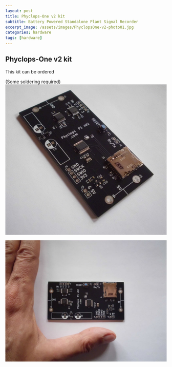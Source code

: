 ```yaml
---
layout: post
title: Phyclops-One v2 kit
subtitle: Battery Powered Standalone Plant Signal Recorder
excerpt_image: /assets/images/PhyclopsOne-v2-photo01.jpg
categories: hardware
tags: [hardware]
---
```


## Phyclops-One v2 kit
This kit can be ordered 


(Some soldering required)
![](/assets/images/PhyclopsOne-v2-photo01.jpg)

![](/assets/images/PhyclopsOne-v2-photo02.jpg)

